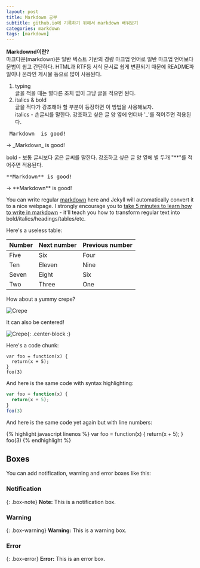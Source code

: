 ```yaml
---
layout: post
title: Markdown 공부
subtitle: github.io에 기록하기 위해서 markdown 배워보기
categories: markdown
tags: [markdown]
---
```


**Markdownd이란?**  
마크다운(markdown)은 일반 텍스트 기반의 경량 마크업 언어로 일반 마크업 언어보다 문법이 쉽고 간단하다.  HTML과 RTF등 서식 문서로 쉽게 변환되기 때문에 README파일이나 온라인 게시물 등으로 많이 사용된다.

1. typing    
 글을 적을 때는 별다른 조치 없이 그냥 글을 적으면 된다.
2. italics & bold    
 글을 적다가 강조해야 할 부분이 등장하면 이 방법을 사용해보자.  
italics - 손글씨를 말한다. 강조하고 싶은 글 양 옆에 언더바 '_'를 적어주면 적용된다.  
<pre>_Markdown_ is good!</pre>  -> _Markdown_ is good!  


bold - 보통 글씨보다 굵은 글씨를 말한다. 강조하고 싶은 글 양 옆에 별 두개 "**"를 적어주면 적용된다.  
<pre>**Markdown** is good!</pre>  -> **Markdown** is good!

You can write regular [markdown](http://markdowntutorial.com/) here and Jekyll will automatically convert it to a nice webpage.  I strongly encourage you to [take 5 minutes to learn how to write in markdown](http://markdowntutorial.com/) - it'll teach you how to transform regular text into bold/italics/headings/tables/etc.

Here's a useless table:

| Number | Next number | Previous number |
| :------ |:--- | :--- |
| Five | Six | Four |
| Ten | Eleven | Nine |
| Seven | Eight | Six |
| Two | Three | One |


How about a yummy crepe?

![Crepe](https://s3-media3.fl.yelpcdn.com/bphoto/cQ1Yoa75m2yUFFbY2xwuqw/348s.jpg)

It can also be centered!

![Crepe](https://s3-media3.fl.yelpcdn.com/bphoto/cQ1Yoa75m2yUFFbY2xwuqw/348s.jpg){: .center-block :}

Here's a code chunk:

~~~
var foo = function(x) {
  return(x + 5);
}
foo(3)
~~~

And here is the same code with syntax highlighting:

```javascript
var foo = function(x) {
  return(x + 5);
}
foo(3)
```

And here is the same code yet again but with line numbers:

{% highlight javascript linenos %}
var foo = function(x) {
  return(x + 5);
}
foo(3)
{% endhighlight %}

## Boxes
You can add notification, warning and error boxes like this:

### Notification

{: .box-note}
**Note:** This is a notification box.

### Warning

{: .box-warning}
**Warning:** This is a warning box.

### Error

{: .box-error}
**Error:** This is an error box.
